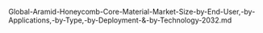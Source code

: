 Global-Aramid-Honeycomb-Core-Material-Market-Size-by-End-User,-by-Applications,-by-Type,-by-Deployment-&-by-Technology-2032.md
